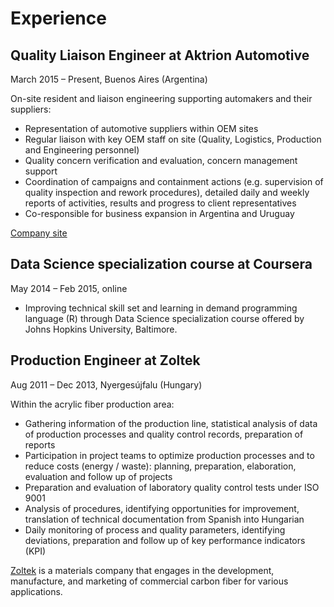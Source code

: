  # Experience
 
 ## Quality Liaison Engineer at Aktrion Automotive
 
 March 2015 – Present, Buenos Aires (Argentina)
 
 On-site resident and liaison engineering supporting automakers and their suppliers:

 - Representation of automotive suppliers within OEM sites
 - Regular liaison with key OEM staff on site (Quality, Logistics, Production and Engineering personnel)
 - Quality concern verification and evaluation, concern management support
 - Coordination of campaigns and containment actions (e.g. supervision of quality inspection and rework procedures), detailed daily and weekly reports of activities, results and progress to client representatives
- Co-responsible for business expansion in Argentina and Uruguay

[Company site](https://aktrion.com)



## Data Science specialization course at Coursera
May 2014 – Feb 2015, online

- Improving technical skill set and learning in demand programming language (R) through Data Science specialization course offered by Johns Hopkins University, Baltimore. 



## Production Engineer at Zoltek
Aug 2011 – Dec 2013, Nyergesújfalu (Hungary)

Within the acrylic fiber production area:
- Gathering information of the production line, statistical analysis of data of production processes and quality control records, preparation of reports
- Participation in project teams to optimize production processes and to reduce costs (energy / waste): planning, preparation, elaboration, evaluation and follow up of projects
- Preparation and evaluation of laboratory quality control tests under ISO 9001
- Analysis of procedures, identifying opportunities for improvement, translation of technical documentation from Spanish into Hungarian
- Daily monitoring of process and quality parameters, identifying deviations, preparation and follow up of key performance indicators (KPI)

[Zoltek](https://zoltek.com) is a materials company that engages in the development, manufacture, and marketing of commercial carbon fiber for various applications. 
